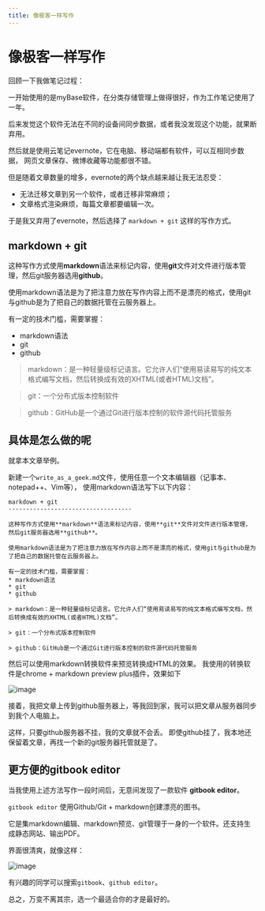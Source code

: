 ```yaml
---
title: 像极客一样写作
---
```


像极客一样写作
====================================

回顾一下我做笔记过程：

一开始使用的是myBase软件，在分类存储管理上做得很好，作为工作笔记使用了一年。

后来发觉这个软件无法在不同的设备间同步数据，或者我没发现这个功能，就果断弃用。

然后就是使用云笔记evernote，它在电脑、移动端都有软件，可以互相同步数据， 网页文章保存、微博收藏等功能都很不错。

但是随着文章数量的增多，evernote的两个缺点越来越让我无法忍受：
* 无法迁移文章到另一个软件，或者迁移非常麻烦；
* 文章格式渲染麻烦，每篇文章都要编辑一次。

于是我又弃用了evernote，然后选择了 `markdown + git` 这样的写作方式。

markdown + git
-----------------------------------

这种写作方式使用**markdown**语法来标记内容，使用**git**文件对文件进行版本管理，然后git服务器选用**github**。

使用markdown语法是为了把注意力放在写作内容上而不是漂亮的格式，使用git与github是为了把自己的数据托管在云服务器上。

有一定的技术门槛，需要掌握：
* markdown语法
* git
* github

> markdown：是一种轻量级标记语言。它允许人们“使用易读易写的纯文本格式编写文档，然后转换成有效的XHTML(或者HTML)文档”。

> git：一个分布式版本控制软件

> github：GitHub是一个通过Git进行版本控制的软件源代码托管服务

具体是怎么做的呢
-----------------------------------

就拿本文章举例。

新建一个`write_as_a_geek.md`文件，使用任意一个文本编辑器（记事本、notepad++、Vim等），
使用markdown语法写下以下内容：

```
markdown + git
-----------------------------------

这种写作方式使用**markdown**语法来标记内容，使用**git**文件对文件进行版本管理，然后git服务器选用**github**。

使用markdown语法是为了把注意力放在写作内容上而不是漂亮的格式，使用git与github是为了把自己的数据托管在云服务器上。

有一定的技术门槛，需要掌握：
* markdown语法
* git
* github

> markdown：是一种轻量级标记语言。它允许人们“使用易读易写的纯文本格式编写文档，然后转换成有效的XHTML(或者HTML)文档”。

> git：一个分布式版本控制软件

> github：GitHub是一个通过Git进行版本控制的软件源代码托管服务

```

然后可以使用markdown转换软件来预览转换成HTML的效果。
我使用的转换软件是chrome + markdown preview plus插件，效果如下

![image](./images/markdown.png)

接着，我把文章上传到github服务器上，等我回到家，我可以把文章从服务器同步到我个人电脑上。

这样，只要github服务器不挂，我的文章就不会丢。
即使github挂了，我本地还保留着文章，再找一个新的git服务器托管就是了。

更方便的gitbook editor
------------------------------

当我使用上述方法写作一段时间后，无意间发现了一款软件 **gitbook editor**。

`gitbook editor` 使用Github/Git + markdown创建漂亮的图书。

它是集markdown编辑、markdown预览、git管理于一身的一个软件。还支持生成静态网站、输出PDF。

界面很清爽，就像这样：

![image](https://gitbookio.github.io/blog/assets/2014-11-29-webeditor.png)

有兴趣的同学可以搜索`gitbook`、`github editor`。

总之，万变不离其宗，选一个最适合你的才是最好的。


